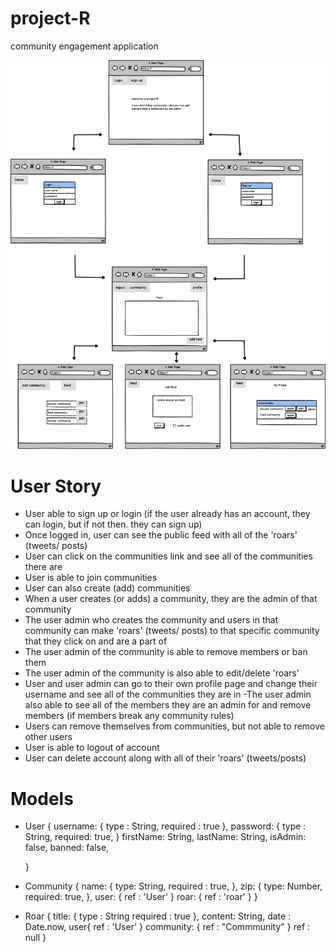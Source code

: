 # project-R
community engagement application

![our wireframe](./images/wireframe1.png)

# User Story


- User able to sign up or login (if the user already has an account, they can login, but if not then. they can sign up)
- Once logged in, user can see the public feed with all of the 'roars' (tweets/ posts)
- User can click on the communities link and see all of the communities there are 
- User is able to join communities 
- User can also create (add) communities
- When a user creates (or adds) a community, they are the admin of that community
- The user admin who creates the community and users in that community can make 'roars' (tweets/ posts) to that specific community that they click on and are a part of
- The user admin of the community is able to remove members or ban them
- The user admin of the community is also able to edit/delete 'roars'
- User and user admin can go to their own profile page and change their username and see all of the communities they are in
-The user admin also able to see all of the members they are an admin for and remove members (if members break any community rules)
- Users can remove themselves from communities, but not able to remove other users
- User is able to logout of account
- User can delete account along with all of their 'roars' (tweets/posts)

# Models 

- User {
		username: {
			type : String,
			required : true
		},
		password: {
			type : String,
			required: true,
		}
		firstName: String,
		lastName: String,
		isAdmin: false,
		banned: false,

	}
- Community {
		name: {
			type: String,
			required : true,
		},
		zip: {
			type: Number,
			required: true,
		},
		user: {
			ref : 'User'
		}
		roar: {
			ref : 'roar'
		}
	}
- Roar {
		title: {
			type : String
			required : true
		},
		content: String,
		date : Date.now,
		user{
			ref : 'User'
		}
		community: {
			ref : "Commmunity"
		}
		ref : null
	}
